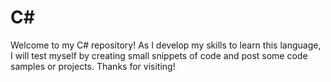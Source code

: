 # C#
Welcome to my C# repository! As I develop my skills to learn this language, I will test myself by creating small snippets of code and post some code samples or projects. Thanks for visiting!
